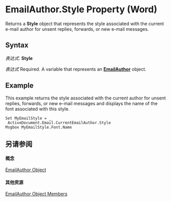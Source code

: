 
# EmailAuthor.Style Property (Word)

Returns a  **Style** object that represents the style associated with the current e-mail author for unsent replies, forwards, or new e-mail messages.


## Syntax

 _表达式_. **Style**

 _表达式_ Required. A variable that represents an **[EmailAuthor](2749e018-42e9-7a1a-f18b-8605b38ff0ae.md)** object.


## Example

This example returns the style associated with the current author for unsent replies, forwards, or new e-mail messages and displays the name of the font associated with this style.


```
Set MyEmailStyle = _ 
 ActiveDocument.Email.CurrentEmailAuthor.Style 
Msgbox MyEmailStyle.Font.Name
```


## 另请参阅


#### 概念


[EmailAuthor Object](2749e018-42e9-7a1a-f18b-8605b38ff0ae.md)
#### 其他资源


[EmailAuthor Object Members](http://msdn.microsoft.com/library/76ddf916-7e7f-4a5a-3330-cdb47e2b4d1c%28Office.15%29.aspx)